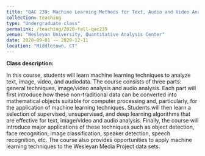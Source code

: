 ```yaml
---
title: "QAC 239: Machine Learning Methods for Text, Audio and Video Analysis"
collection: teaching
type: "Undergraduate class"
permalink: /teaching/2020-fall-qac239
venue: "Wesleyan University, Quantitative Analysis Center"
date: 2020-09-01 -- 2020-12-11
location: "Middletown, CT"
---
```


**Class description:**

In this course, students will learn machine learning techniques to analyze text, image, video, and audiodata. The course consists of three parts: general techniques, image/video analysis and audio analysis. Each part will first introduce how these non-traditional data can be converted into mathematical objects suitable for computer processing and, particularly, for the application of machine learning techniques. Students will then learn a selection of supervised, unsupervised, and deep learning algorithms that are effective for text, image/video and audio analysis. Finally, the course will introduce major applications of these techniques such as object detection, face recognition, image classification, speaker detection, speech recognition, etc. The course also provides opportunities to apply machine learning techniques to the Wesleyan Media Project data sets.
